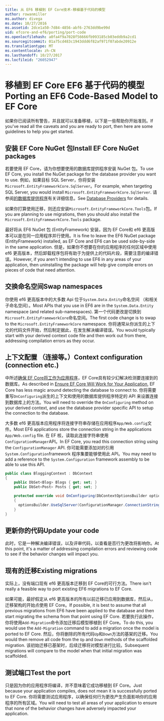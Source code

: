 ```yaml
---
title: 从 EF6 移植到 EF Core技术-移植基于代码的模型
author: rowanmiller
ms.author: divega
ms.date: 10/27/2016
ms.assetid: 2dce1a50-7d84-4856-abf6-2763dd9be99d
uid: efcore-and-ef6/porting/port-code
ms.openlocfilehash: a0fa4f9a7028f56666fb993185cb03eddb9a2cd1
ms.sourcegitcommit: 01a75cd483c1943ddd6f82af971f07abde20912e
ms.translationtype: MT
ms.contentlocale: zh-CN
ms.lasthandoff: 10/27/2017
ms.locfileid: "26052947"
---
```

# <a name="porting-an-ef6-code-based-model-to-ef-core"></a><span data-ttu-id="a94e9-102">移植到 EF Core EF6 基于代码的模型</span><span class="sxs-lookup"><span data-stu-id="a94e9-102">Porting an EF6 Code-Based Model to EF Core</span></span>

<span data-ttu-id="a94e9-103">如果你已阅读所有警告，并且就可以准备移植，以下是一些帮助你开始准则。</span><span class="sxs-lookup"><span data-stu-id="a94e9-103">If you've read all the caveats and you are ready to port, then here are some guidelines to help you get started.</span></span>

## <a name="install-ef-core-nuget-packages"></a><span data-ttu-id="a94e9-104">安装 EF Core NuGet 包</span><span class="sxs-lookup"><span data-stu-id="a94e9-104">Install EF Core NuGet packages</span></span>

<span data-ttu-id="a94e9-105">若要使用 EF Core，请为你想要使用的数据库提供程序安装 NuGet 包。</span><span class="sxs-lookup"><span data-stu-id="a94e9-105">To use EF Core, you install the NuGet package for the database provider you want to use.</span></span> <span data-ttu-id="a94e9-106">例如，如果目标 SQL Server，你将安装`Microsoft.EntityFrameworkCore.SqlServer`。</span><span class="sxs-lookup"><span data-stu-id="a94e9-106">For example, when targeting SQL Server, you would install `Microsoft.EntityFrameworkCore.SqlServer`.</span></span> <span data-ttu-id="a94e9-107">请参阅[的数据库提供程序](../../core/providers/index.md)有关详细信息。</span><span class="sxs-lookup"><span data-stu-id="a94e9-107">See [Database Providers](../../core/providers/index.md) for details.</span></span>

<span data-ttu-id="a94e9-108">如果你打算使用迁移，则还应安装`Microsoft.EntityFrameworkCore.Tools`包。</span><span class="sxs-lookup"><span data-stu-id="a94e9-108">If you are planning to use migrations, then you should also install the `Microsoft.EntityFrameworkCore.Tools` package.</span></span>

<span data-ttu-id="a94e9-109">最好将从 EF6 NuGet 包 (EntityFramework) 安装，因为 EF Core和 ef6 更高版本可以是在同一应用程序并行使用。</span><span class="sxs-lookup"><span data-stu-id="a94e9-109">It is fine to leave the EF6 NuGet package (EntityFramework) installed, as EF Core and EF6 can be used side-by-side in the same application.</span></span> <span data-ttu-id="a94e9-110">但是，如果你不想要在你的应用程序的任何区域中使用 ef6 更高版本，然后卸载程序包将有助于为提供上的代码片段，需要注意的编译错误。</span><span class="sxs-lookup"><span data-stu-id="a94e9-110">However, if you aren't intending to use EF6 in any areas of your application, then uninstalling the package will help give compile errors on pieces of code that need attention.</span></span>

## <a name="swap-namespaces"></a><span data-ttu-id="a94e9-111">交换命名空间</span><span class="sxs-lookup"><span data-stu-id="a94e9-111">Swap namespaces</span></span>

<span data-ttu-id="a94e9-112">你使用 ef6 更高版本中的大多数 Api 位于`System.Data.Entity`命名空间 （和相关子命名空间）。</span><span class="sxs-lookup"><span data-stu-id="a94e9-112">Most APIs that you use in EF6 are in the `System.Data.Entity` namespace (and related sub-namespaces).</span></span> <span data-ttu-id="a94e9-113">第一个代码更改是切换到`Microsoft.EntityFrameworkCore`命名空间。</span><span class="sxs-lookup"><span data-stu-id="a94e9-113">The first code change is to swap to the `Microsoft.EntityFrameworkCore` namespace.</span></span> <span data-ttu-id="a94e9-114">你将通常从你派生的上下文的代码文件开始，然后制定据此，在发生解决编译错误。</span><span class="sxs-lookup"><span data-stu-id="a94e9-114">You would typically start with your derived context code file and then work out from there, addressing compilation errors as they occur.</span></span>

## <a name="context-configuration-connection-etc"></a><span data-ttu-id="a94e9-115">上下文配置 （连接等。）</span><span class="sxs-lookup"><span data-stu-id="a94e9-115">Context configuration (connection etc.)</span></span>

<span data-ttu-id="a94e9-116">中所述[确保 EF Core将工作为应用程序](ensure-requirements.md)，EF Core具有较少幻解决检测要连接到的数据库。</span><span class="sxs-lookup"><span data-stu-id="a94e9-116">As described in [Ensure EF Core Will Work for Your Application](ensure-requirements.md), EF Core has less magic around detecting the database to connect to.</span></span> <span data-ttu-id="a94e9-117">你将需要重写`OnConfiguring`派生的上下文和使用的数据库提供程序特定的 API 来设置连接到数据库上的方法。</span><span class="sxs-lookup"><span data-stu-id="a94e9-117">You will need to override the `OnConfiguring` method on your derived context, and use the database provider specific API to setup the connection to the database.</span></span>

<span data-ttu-id="a94e9-118">大多数 ef6 更高版本应用程序将连接字符串存储在应用程序`App/Web.config`文件。</span><span class="sxs-lookup"><span data-stu-id="a94e9-118">Most EF6 applications store the connection string in the applications `App/Web.config` file.</span></span> <span data-ttu-id="a94e9-119">在 EF 核，读取此连接字符串使用`ConfigurationManager`API。</span><span class="sxs-lookup"><span data-stu-id="a94e9-119">In EF Core, you read this connection string using the `ConfigurationManager` API.</span></span> <span data-ttu-id="a94e9-120">你可能需要添加对的引用`System.Configuration`framework 程序集要能够使用此 API。</span><span class="sxs-lookup"><span data-stu-id="a94e9-120">You may need to add a reference to the `System.Configuration` framework assembly to be able to use this API.</span></span>

``` csharp
public class BloggingContext : DbContext
{
    public DbSet<Blog> Blogs { get; set; }
    public DbSet<Post> Posts { get; set; }

    protected override void OnConfiguring(DbContextOptionsBuilder optionsBuilder)
    {
      optionsBuilder.UseSqlServer(ConfigurationManager.ConnectionStrings["BloggingDatabase"].ConnectionString);
    }
}
```

## <a name="update-your-code"></a><span data-ttu-id="a94e9-121">更新你的代码</span><span class="sxs-lookup"><span data-stu-id="a94e9-121">Update your code</span></span>

<span data-ttu-id="a94e9-122">此时，它是一种解决编译错误，以及评审代码，以查看是否行为更改将影响你。</span><span class="sxs-lookup"><span data-stu-id="a94e9-122">At this point, it's a matter of addressing compilation errors and reviewing code to see if the behavior changes will impact you.</span></span>

## <a name="existing-migrations"></a><span data-ttu-id="a94e9-123">现有的迁移</span><span class="sxs-lookup"><span data-stu-id="a94e9-123">Existing migrations</span></span>

<span data-ttu-id="a94e9-124">实际上，没有端口现有 ef6 更高版本迁移到 EF Core的可行方法。</span><span class="sxs-lookup"><span data-stu-id="a94e9-124">There isn't really a feasible way to port existing EF6 migrations to EF Core.</span></span>

<span data-ttu-id="a94e9-125">如果可能，最好假定从 ef6 更高版本的所有以前迁移已应用到数据库，然后从，迁移架构的开始点使用 EF Core。</span><span class="sxs-lookup"><span data-stu-id="a94e9-125">If possible, it is best to assume that all previous migrations from EF6 have been applied to the database and then start migrating the schema from that point using EF Core.</span></span> <span data-ttu-id="a94e9-126">若要执行此操作，你将使用`Add-Migration`命令添加迁移后模型移植到 EF Core。</span><span class="sxs-lookup"><span data-stu-id="a94e9-126">To do this, you would use the `Add-Migration` command to add a migration once the model is ported to EF Core.</span></span> <span data-ttu-id="a94e9-127">然后，你将删除的所有代码`Up`和`Down`方法的基架的迁移。</span><span class="sxs-lookup"><span data-stu-id="a94e9-127">You would then remove all code from the `Up` and `Down` methods of the scaffolded migration.</span></span> <span data-ttu-id="a94e9-128">该初始迁移已基架时，后续迁移将对模型进行比较。</span><span class="sxs-lookup"><span data-stu-id="a94e9-128">Subsequent migrations will compare to the model when that initial migration was scaffolded.</span></span>

## <a name="test-the-port"></a><span data-ttu-id="a94e9-129">测试端口</span><span class="sxs-lookup"><span data-stu-id="a94e9-129">Test the port</span></span>

<span data-ttu-id="a94e9-130">只是因为你的应用程序将编译，并不意味着它成功移植到 EF Core。</span><span class="sxs-lookup"><span data-stu-id="a94e9-130">Just because your application compiles, does not mean it is successfully ported to EF Core.</span></span> <span data-ttu-id="a94e9-131">你将需要测试应用程序，以确保任何行为更改产生负面影响你的应用程序的所有区域。</span><span class="sxs-lookup"><span data-stu-id="a94e9-131">You will need to test all areas of your application to ensure that none of the behavior changes have adversely impacted your application.</span></span>
